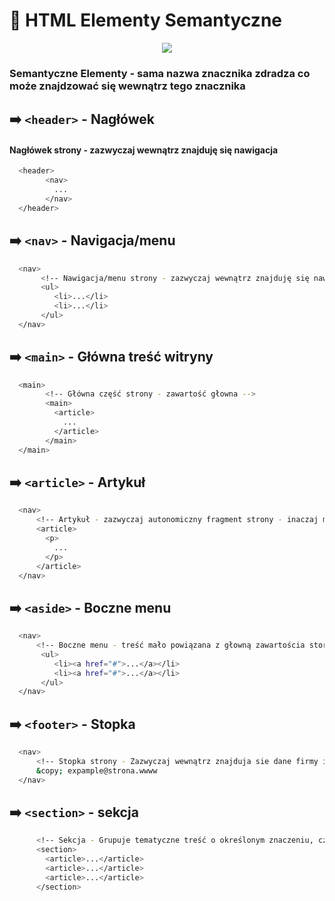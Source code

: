 
# 🚀 HTML Elementy Semantyczne
<p align="center">
  <a href="https://skillicons.dev">
    <img src="https://skillicons.dev/icons?i=html" />
  </a>
</p>

### Semantyczne Elementy - sama nazwa znacznika zdradza co może znajdzować się wewnątrz tego znacznika

## ➡️ `<header>` - Nagłówek
#### <strong>Nagłówek strony</strong> - zazwyczaj wewnątrz znajduję się nawigacja 
```bash
  <header>
        <nav>
          ...
        </nav>
  </header>
```
## ➡️ `<nav>` - Navigacja/menu
```bash
  <nav>
       <!-- Nawigacja/menu strony - zazwyczaj wewnątrz znajduję się nawigacja -->
       <ul>
          <li>...</li>
          <li>...</li>
       </ul>
  </nav>
```
## ➡️ `<main>` - Główna treść witryny
```bash
  <main>
        <!-- Główna część strony - zawartość głowna -->
        <main>
          <article>
            ...
          </article>
        </main>
  </main>
```
## ➡️ `<article>` - Artykuł
```bash
  <nav>
      <!-- Artykuł - zazwyczaj autonomiczny fragment strony - inaczaj mówiąć, możemy wziąć ten   element i wrzucić go na inna strone, będą to elementy typu post na bogu. Bardzo ważny dla przeglądarek -->
      <article>
        <p>
          ...
        </p>
      </article>
  </nav>
```
## ➡️ `<aside>` - Boczne menu
```bash
  <nav>
      <!-- Boczne menu - treść mało powiązana z głowną zawartościa storny , reklamy , opcje itd. Element ten zazwyczaj jest wielokrotnie powtarzany w każdej podstronie-->
       <ul>
          <li><a href="#">...</a></li>
          <li><a href="#">...</a></li>
       </ul>
  </nav>
```
## ➡️ `<footer>` - Stopka
```bash
  <nav>
      <!-- Stopka strony - Zazwyczaj wewnątrz znajduja sie dane firmy itd -->
      &copy; expample@strona.wwww
  </nav>
```

## ➡️ `<section>` - sekcja
```bash
      <!-- Sekcja - Grupuje tematyczne treść o określonym znaczeniu, często łączy sie z article np. zgrupuje sekcje komentarzy gdzie każdy komentarz to article -->
      <section>
        <article>...</article>
        <article>...</article>
        <article>...</article>
      </section>
```
